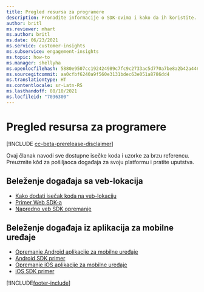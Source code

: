 ```yaml
---
title: Pregled resursa za programere
description: Pronađite informacije o SDK-ovima i kako da ih koristite.
author: britl
ms.reviewer: mhart
ms.author: britl
ms.date: 06/23/2021
ms.service: customer-insights
ms.subservice: engagement-insights
ms.topic: how-to
ms.manager: shellyha
ms.openlocfilehash: 5880e9507cc192424989c7fc9c2733ac5d770a7be8a2b42a446ffd8681fa7612
ms.sourcegitcommit: aa0cfbf6240a9f560e3131bdec63e051a8786dd4
ms.translationtype: HT
ms.contentlocale: sr-Latn-RS
ms.lasthandoff: 08/10/2021
ms.locfileid: "7036300"
---
```

# <a name="developer-resources-overview"></a>Pregled resursa za programere

[!INCLUDE [cc-beta-prerelease-disclaimer](includes/cc-beta-prerelease-disclaimer.md)]

Ovaj članak navodi sve dostupne isečke koda i uzorke za brzu referencu. Preuzmite kôd za pošiljaoca događaja za svoju platformu i pratite uputstva. 

## <a name="capture-events-from-websites"></a>Beleženje događaja sa veb-lokacija

- [Kako dodati isečak koda na veb-lokaciju](instrument-website.md)
- [Primer Web SDK-a](websdk-sample.md)
- [Napredno veb SDK opremanje](advanced-SDK-implementation.md)

## <a name="capture-events-from-mobile-apps"></a>Beleženje događaja iz aplikacija za mobilne uređaje

- [Opremanje Android aplikacije za mobilne uređaje](get-started-android.md)
- [Android SDK primer](androidsdk-sample.md)
- [Opremanje iOS aplikacije za mobilne uređaje](get-started-ios.md)
- [iOS SDK primer](iossdk-sample.md)

[!INCLUDE[footer-include](../includes/footer-banner.md)]